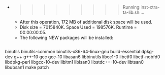 * >>>>>>>>> Running inst-xtra-ta-lib.sh ...
  * After this operation, 172 MB of additional disk space will be used.
  * Disk size = 7015840K. Space Used = 198576K. Runtime = 00:00:00:05.
  * The following NEW packages will be installed:
  ```bash
binutils binutils-common binutils-x86-64-linux-gnu build-essential dpkg-dev
g++ g++-10 gcc gcc-10 libasan6
libbinutils libcc1-0 libctf0 libctf-nobfd0 libdpkg-perl
libgcc-10-dev libitm1 liblsan0 libstdc++-10-dev libtsan0
libubsan1 make patch
  ```
